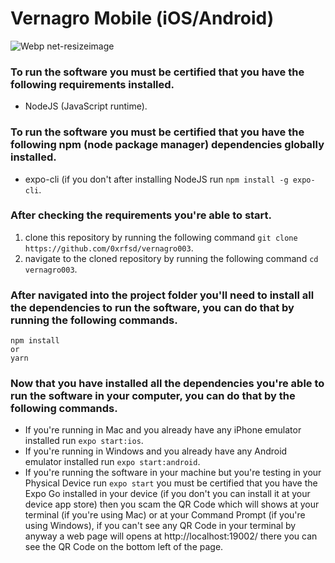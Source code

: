 # Vernagro Mobile (iOS/Android)
![Webp net-resizeimage](https://user-images.githubusercontent.com/64338100/136867435-b09c4c2b-1b11-4569-8be3-93c98bb04184.jpg)


### To run the software you must be certified that you have the following requirements installed.
- NodeJS (JavaScript runtime).

### To run the software you must be certified that you have the following npm (node package manager) dependencies globally installed.
- expo-cli (if you don't after installing NodeJS run ```npm install -g expo-cli```.

### After checking the requirements you're able to start.
1. clone this repository by running the following command ```git clone https://github.com/0xrfsd/vernagro003```.
2. navigate to the cloned repository by running the following command ```cd vernagro003```.

### After navigated into the project folder you'll need to install all the dependencies to run the software, you can do that by running the following commands.
``` 
npm install
or
yarn
```

### Now that you have installed all the dependencies you're able to run the software in your computer, you can do that by the following commands.
- If you're running in Mac and you already have any iPhone emulator installed run ```expo start:ios```.
- If you're running in Windows and you already have any Android emulator installed run ```expo start:android```.
- If you're running the software in your machine but you're testing in your Physical Device run ```expo start``` you must be certified that you have the Expo Go installed in your device (if you don't you can install it at your device app store) then you scam the QR Code which will shows at your terminal (if you're using Mac) or at your Command Prompt (if you're using Windows), if you can't see any QR Code in your terminal by anyway a web page will opens at http://localhost:19002/ there you can see the QR Code on the bottom left of the page.
